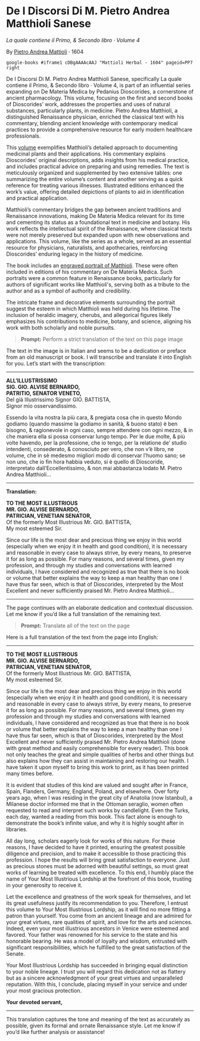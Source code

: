 <style>
    .markdown-body blockquote {
        /* border: 1px solid #444; */
        border-radius: 12px;
        padding: 1em 0.5em;
        background-color: #eee;
        /* font-weight: bold; */
        color: black;
    }

</style>

# De I Discorsi Di M. Pietro Andrea Matthioli Sanese

*La quale contiene il Primo, & Secondo libro · Volume 4*

By [Pietro Andrea Mattioli](Q457191) · 1604

`google-books #iframe1 cDBgAAAAcAAJ "Mattioli Herbal - 1604" pageid=PP7 right`

De I Discorsi Di M. Pietro Andrea Matthioli Sanese, specifically La quale contiene il Primo, & Secondo libro · Volume 4, is part of an influential series expanding on De Materia Medica by Pedanius Dioscorides, a cornerstone of ancient pharmacology. This volume, focusing on the first and second books of Dioscorides’ work, addresses the properties and uses of natural substances, particularly plants, in medicine. Pietro Andrea Matthioli, a distinguished Renaissance physician, enriched the classical text with his commentary, blending ancient knowledge with contemporary medical practices to provide a comprehensive resource for early modern healthcare professionals.

This [volume](iframe1/gotopageid/PP9) exemplifies Matthioli’s detailed approach to documenting medicinal plants and their applications. His commentary explains Dioscorides' original descriptions, adds insights from his medical practice, and includes practical advice on preparing and using remedies. The text is meticulously organized and supplemented by two extensive tables: one summarizing the entire volume’s content and another serving as a quick reference for treating various illnesses. Illustrated editions enhanced the work’s value, offering detailed depictions of plants to aid in identification and practical application.

Matthioli’s commentary bridges the gap between ancient traditions and Renaissance innovations, making De Materia Medica relevant for its time and cementing its status as a foundational text in medicine and botany. His work reflects the intellectual spirit of the Renaissance, where classical texts were not merely preserved but expanded upon with new observations and applications. This volume, like the series as a whole, served as an essential resource for physicians, naturalists, and apothecaries, reinforcing Dioscorides’ enduring legacy in the history of medicine.

The book includes an [engraved portrait of Matthioli](iframe1/gotopageid/PA16-IA94).  These were often included in editions of his commentary on De Materia Medica. Such portraits were a common feature in Renaissance books, particularly for authors of significant works like Matthioli's, serving both as a tribute to the author and as a symbol of authority and credibility.

The intricate frame and decorative elements surrounding the portrait suggest the esteem in which Matthioli was held during his lifetime. The inclusion of heraldic imagery, cherubs, and allegorical figures likely emphasizes his contributions to medicine, botany, and science, aligning his work with both scholarly and noble pursuits.

>**Prompt:** Perform a strict translation of the text on this page image

The text in the image is in Italian and seems to be a dedication or preface from an old manuscript or book. I will transcribe and translate it into English for you. Let’s start with the transcription:

---

**ALL’ILLUSTRISSIMO  
SIG. GIO. ALVISE BERNARDO,  
PATRITIO, SENATOR VENETO,**  
Del già Illustrissimo Signor GIO. BATTISTA,  
Signor mio osservandissimo.  

Essendo la vita nostra la più cara, & pregiata cosa che in questo Mondo godiamo (quando massime la godiamo in sanità, & buono stato) è ben bisogno, & ragionevole in ogni caso, sempre attendere con ogni mezzo, & in che maniera ella si possa conservar lungo tempo. Per le due molte, & più volte havendo, per la professione, che io tengo, per la relatione de’ studio intendenti, consederato, & conosciuto per vero, che non v’è libro, ne volume, che in sè medesmo migliori modo di conservar l’huomo sano; se non uno, che io fin hora habbia veduto, si è quello di Dioscoride, interpretato dall’Eccellentissimo, & non mai abbastanza lodato M. Pietro Andrea Matthioli…

---

**Translation:**

**TO THE MOST ILLUSTRIOUS  
MR. GIO. ALVISE BERNARDO,  
PATRICIAN, VENETIAN SENATOR,**  
Of the formerly Most Illustrious Mr. GIO. BATTISTA,  
My most esteemed Sir.  

Since our life is the most dear and precious thing we enjoy in this world (especially when we enjoy it in health and good condition), it is necessary and reasonable in every case to always strive, by every means, to preserve it for as long as possible. For many reasons, and several times, given my profession, and through my studies and conversations with learned individuals, I have considered and recognized as true that there is no book or volume that better explains the way to keep a man healthy than one I have thus far seen, which is that of Dioscorides, interpreted by the Most Excellent and never sufficiently praised Mr. Pietro Andrea Matthioli…

---

The page continues with an elaborate dedication and contextual discussion. Let me know if you’d like a full translation of the remaining text.

>**Prompt:** Translate all of the text on the page

Here is a full translation of the text from the page into English:

---

**TO THE MOST ILLUSTRIOUS  
MR. GIO. ALVISE BERNARDO,  
PATRICIAN, VENETIAN SENATOR,**  
Of the formerly Most Illustrious Mr. GIO. BATTISTA,  
My most esteemed Sir.

Since our life is the most dear and precious thing we enjoy in this world (especially when we enjoy it in health and good condition), it is necessary and reasonable in every case to always strive, by every means, to preserve it for as long as possible. For many reasons, and several times, given my profession and through my studies and conversations with learned individuals, I have considered and recognized as true that there is no book or volume that better explains the way to keep a man healthy than one I have thus far seen, which is that of Dioscorides, interpreted by the Most Excellent and never sufficiently praised Mr. Pietro Andrea Matthioli (done with great method and easily comprehensible for every reader). This book not only teaches the great and simple qualities of herbs and other things but also explains how they can assist in maintaining and restoring our health. I have taken it upon myself to bring this work to print, as it has been printed many times before.

It is evident that studies of this kind are valued and sought after in France, Spain, Flanders, Germany, England, Poland, and elsewhere. Over forty years ago, when I was residing in the great city of Anatolia (now Istanbul), a Milanese doctor informed me that in the Ottoman seraglio, women often requested to read and interpret such works by candlelight. Even the Turks, each day, wanted a reading from this book. This fact alone is enough to demonstrate the book’s infinite value, and why it is highly sought after in libraries.

All day long, scholars eagerly look for works of this nature. For these reasons, I have decided to have it printed, ensuring the greatest possible diligence and precision, and to make it accessible to those practicing this profession. I hope the results will bring great satisfaction to everyone. Just as precious stones must be adorned with beautiful settings, so must great works of learning be treated with excellence. To this end, I humbly place the name of Your Most Illustrious Lordship at the forefront of this book, trusting in your generosity to receive it.

Let the excellence and greatness of the work speak for themselves, and let its great usefulness justify its recommendation to you. Therefore, I entrust this volume to Your Most Illustrious Lordship, as it will find no more fitting a patron than yourself. You come from an ancient lineage and are admired for your great virtues, rare qualities of spirit, and love for the arts and sciences. Indeed, even your most illustrious ancestors in Venice were esteemed and favored. Your father was renowned for his service to the state and his honorable bearing. He was a model of loyalty and wisdom, entrusted with significant responsibilities, which he fulfilled to the great satisfaction of the Senate.

Your Most Illustrious Lordship has succeeded in bringing equal distinction to your noble lineage. I trust you will regard this dedication not as flattery but as a sincere acknowledgment of your great virtues and unparalleled reputation. With this, I conclude, placing myself in your service and under your most gracious protection.

**Your devoted servant,**

---

This translation captures the tone and meaning of the text as accurately as possible, given its formal and ornate Renaissance style. Let me know if you’d like further analysis or assistance!
